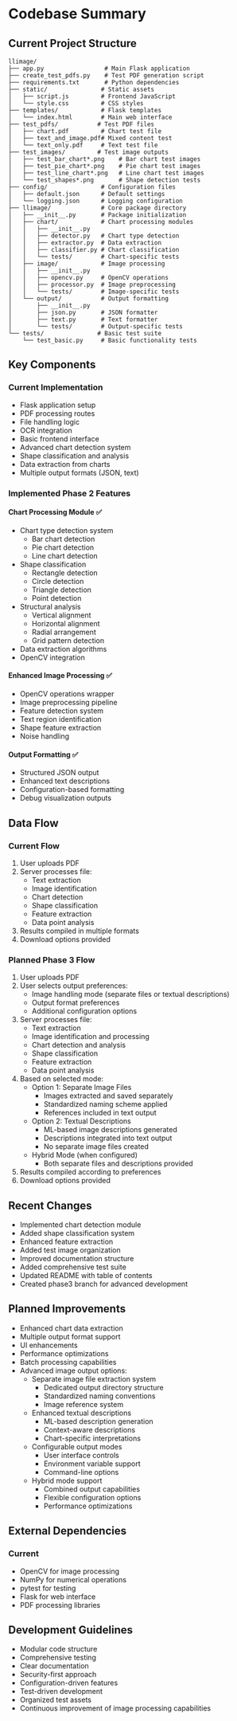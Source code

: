 # Codebase Summary

## Current Project Structure
```
llimage/
├── app.py                 # Main Flask application
├── create_test_pdfs.py    # Test PDF generation script
├── requirements.txt       # Python dependencies
├── static/               # Static assets
│   ├── script.js         # Frontend JavaScript
│   └── style.css         # CSS styles
├── templates/            # Flask templates
│   └── index.html        # Main web interface
├── test_pdfs/           # Test PDF files
│   ├── chart.pdf         # Chart test file
│   ├── text_and_image.pdf# Mixed content test
│   └── text_only.pdf     # Text test file
├── test_images/         # Test image outputs
│   ├── test_bar_chart*.png    # Bar chart test images
│   ├── test_pie_chart*.png    # Pie chart test images
│   ├── test_line_chart*.png   # Line chart test images
│   └── test_shapes*.png       # Shape detection tests
├── config/               # Configuration files
│   ├── default.json      # Default settings
│   └── logging.json      # Logging configuration
├── llimage/              # Core package directory
│   ├── __init__.py       # Package initialization
│   ├── chart/            # Chart processing modules
│   │   ├── __init__.py
│   │   ├── detector.py   # Chart type detection
│   │   ├── extractor.py  # Data extraction
│   │   ├── classifier.py # Chart classification
│   │   └── tests/        # Chart-specific tests
│   ├── image/            # Image processing
│   │   ├── __init__.py
│   │   ├── opencv.py     # OpenCV operations
│   │   ├── processor.py  # Image preprocessing
│   │   └── tests/        # Image-specific tests
│   └── output/           # Output formatting
│       ├── __init__.py
│       ├── json.py       # JSON formatter
│       ├── text.py       # Text formatter
│       └── tests/        # Output-specific tests
└── tests/               # Basic test suite
    └── test_basic.py     # Basic functionality tests
```

## Key Components

### Current Implementation
- Flask application setup
- PDF processing routes
- File handling logic
- OCR integration
- Basic frontend interface
- Advanced chart detection system
- Shape classification and analysis
- Data extraction from charts
- Multiple output formats (JSON, text)

### Implemented Phase 2 Features
#### Chart Processing Module ✅
- Chart type detection system
  - Bar chart detection
  - Pie chart detection
  - Line chart detection
- Shape classification
  - Rectangle detection
  - Circle detection
  - Triangle detection
  - Point detection
- Structural analysis
  - Vertical alignment
  - Horizontal alignment
  - Radial arrangement
  - Grid pattern detection
- Data extraction algorithms
- OpenCV integration

#### Enhanced Image Processing ✅
- OpenCV operations wrapper
- Image preprocessing pipeline
- Feature detection system
- Text region identification
- Shape feature extraction
- Noise handling

#### Output Formatting ✅
- Structured JSON output
- Enhanced text descriptions
- Configuration-based formatting
- Debug visualization outputs

## Data Flow

### Current Flow
1. User uploads PDF
2. Server processes file:
   - Text extraction
   - Image identification
   - Chart detection
   - Shape classification
   - Feature extraction
   - Data point analysis
3. Results compiled in multiple formats
4. Download options provided

### Planned Phase 3 Flow
1. User uploads PDF
2. User selects output preferences:
   - Image handling mode (separate files or textual descriptions)
   - Output format preferences
   - Additional configuration options
3. Server processes file:
   - Text extraction
   - Image identification and processing
   - Chart detection and analysis
   - Shape classification
   - Feature extraction
   - Data point analysis
4. Based on selected mode:
   - Option 1: Separate Image Files
     - Images extracted and saved separately
     - Standardized naming scheme applied
     - References included in text output
   - Option 2: Textual Descriptions
     - ML-based image descriptions generated
     - Descriptions integrated into text output
     - No separate image files created
   - Hybrid Mode (when configured)
     - Both separate files and descriptions provided
5. Results compiled according to preferences
6. Download options provided

## Recent Changes
- Implemented chart detection module
- Added shape classification system
- Enhanced feature extraction
- Added test image organization
- Improved documentation structure
- Added comprehensive test suite
- Updated README with table of contents
- Created phase3 branch for advanced development

## Planned Improvements
- Enhanced chart data extraction
- Multiple output format support
- UI enhancements
- Performance optimizations
- Batch processing capabilities
- Advanced image output options:
  - Separate image file extraction system
    - Dedicated output directory structure
    - Standardized naming conventions
    - Image reference system
  - Enhanced textual descriptions
    - ML-based description generation
    - Context-aware descriptions
    - Chart-specific interpretations
  - Configurable output modes
    - User interface controls
    - Environment variable support
    - Command-line options
  - Hybrid mode support
    - Combined output capabilities
    - Flexible configuration options
    - Performance optimizations

## External Dependencies
### Current
- OpenCV for image processing
- NumPy for numerical operations
- pytest for testing
- Flask for web interface
- PDF processing libraries

## Development Guidelines
- Modular code structure
- Comprehensive testing
- Clear documentation
- Security-first approach
- Configuration-driven features
- Test-driven development
- Organized test assets
- Continuous improvement of image processing capabilities

